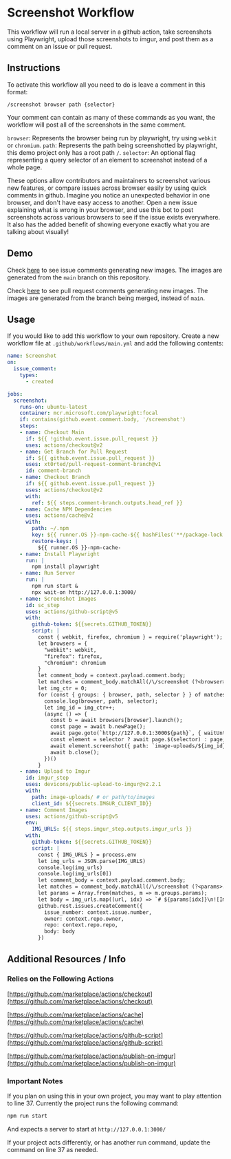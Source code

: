 # Screenshot Workflow

This workflow will run a local server in a github action, take screenshots using Playwright, upload those screenshots to imgur, and post them as a comment on an issue or pull request.

## Instructions

To activate this workflow all you need to do is leave a comment in this format:

```
/screenshot browser path {selector}
```

Your comment can contain as many of these commands as you want, the workflow will post all of the screenshots in the same comment.

`browser`: Represents the browser being run by playwright, try using `webkit` or `chromium`.
`path`: Represents the path being screenshotted by playwright, this demo project only has a root path `/`.
`selector`: An optional flag representing a query selector of an element to screenshot instead of a whole page.

These options allow contributors and maintainers to screenshot various new features, or compare issues across browser easily by using quick comments in github. Imagine you notice an unexpected behavior in one browser, and don't have easy access to another. Open a new issue explaining what is wrong in your browser, and use this bot to post screenshots across various browsers to see if the issue exists everywhere. It also has the added benefit of showing everyone exactly what you are talking about visually!

## Demo

Check [here](https://github.com/DryCreations/screenshot-workflow/issues/5) to see issue comments generating new images. The images are generated from the `main` branch on this repository.

Check [here](https://github.com/DryCreations/screenshot-workflow/pull/6) to see pull request comments generating new images. The images are generated from the branch being merged, instead of `main`.

## Usage

If you would like to add this workflow to your own repository. Create a new workflow file at `.github/workflows/main.yml` and add the following contents:

```yaml
name: Screenshot
on: 
  issue_comment:
    types: 
      - created

jobs:
  screenshot:
    runs-on: ubuntu-latest
    container: mcr.microsoft.com/playwright:focal
    if: contains(github.event.comment.body, '/screenshot')
    steps:
    - name: Checkout Main
      if: ${{ !github.event.issue.pull_request }}
      uses: actions/checkout@v2
    - name: Get Branch for Pull Request
      if: ${{ github.event.issue.pull_request }}
      uses: xt0rted/pull-request-comment-branch@v1
      id: comment-branch
    - name: Checkout Branch
      if: ${{ github.event.issue.pull_request }}
      uses: actions/checkout@v2
      with:
        ref: ${{ steps.comment-branch.outputs.head_ref }}
    - name: Cache NPM Dependencies
      uses: actions/cache@v2
      with:
        path: ~/.npm
        key: ${{ runner.OS }}-npm-cache-${{ hashFiles('**/package-lock.json') }}
        restore-keys: |
          ${{ runner.OS }}-npm-cache-
    - name: Install Playwright
      run: |
        npm install playwright
    - name: Run Server
      run: |
        npm run start & 
        npx wait-on http://127.0.0.1:3000/
    - name: Screenshot Images
      id: sc_step
      uses: actions/github-script@v5
      with:
        github-token: ${{secrets.GITHUB_TOKEN}}
        script: |
          const { webkit, firefox, chromium } = require('playwright');
          let browsers = {
            "webkit": webkit,
            "firefox": firefox,
            "chromium": chromium
          }
          let comment_body = context.payload.comment.body;
          let matches = comment_body.matchAll(/\/screenshot (?<browser>.+?) (?<path>.+?)(\s{(?<selector>.+)})?/gm);
          let img_ctr = 0;
          for (const { groups: { browser, path, selector } } of matches) {
            console.log(browser, path, selector);
            let img_id = img_ctr++;
            (async () => {
              const b = await browsers[browser].launch();
              const page = await b.newPage();
              await page.goto(`http://127.0.0.1:3000${path}`, { waitUntil: 'domcontentloaded' });
              const element = selector ? await page.$(selector) : page;
              await element.screenshot({ path: `image-uploads/${img_id}.png` });
              await b.close();
            })()
          }
    - name: Upload to Imgur
      id: imgur_step
      uses: devicons/public-upload-to-imgur@v2.2.1
      with:
        path: image-uploads/ # or path/to/images
        client_id: ${{secrets.IMGUR_CLIENT_ID}}
    - name: Comment Images
      uses: actions/github-script@v5
      env:
        IMG_URLS: ${{ steps.imgur_step.outputs.imgur_urls }}
      with:
        github-token: ${{secrets.GITHUB_TOKEN}}
        script: |
          const { IMG_URLS } = process.env
          let img_urls = JSON.parse(IMG_URLS)
          console.log(img_urls)
          console.log(img_urls[0])
          let comment_body = context.payload.comment.body;
          let matches = comment_body.matchAll(/\/screenshot (?<params>.+? .+?(\s{.+})?)/gm);
          let params = Array.from(matches, m => m.groups.params);
          let body = img_urls.map((url, idx) => `# ${params[idx]}\n![Image](${url})`).join('\n\n')
          github.rest.issues.createComment({
            issue_number: context.issue.number,
            owner: context.repo.owner,
            repo: context.repo.repo,
            body: body
          })
```

## Additional Resources / Info

### Relies on the Following Actions

[https://github.com/marketplace/actions/checkout](https://github.com/marketplace/actions/checkout)

[https://github.com/marketplace/actions/cache](https://github.com/marketplace/actions/cache)

[https://github.com/marketplace/actions/github-script](https://github.com/marketplace/actions/github-script)

[https://github.com/marketplace/actions/publish-on-imgur](https://github.com/marketplace/actions/publish-on-imgur)

### Important Notes

If you plan on using this in your own project, you may want to play attention to line 37. Currently the project runs the following command:

```sh
npm run start
```

And expects a server to start at `http://127.0.0.1:3000/`

If your project acts differently, or has another run command, update the command on line 37 as needed.